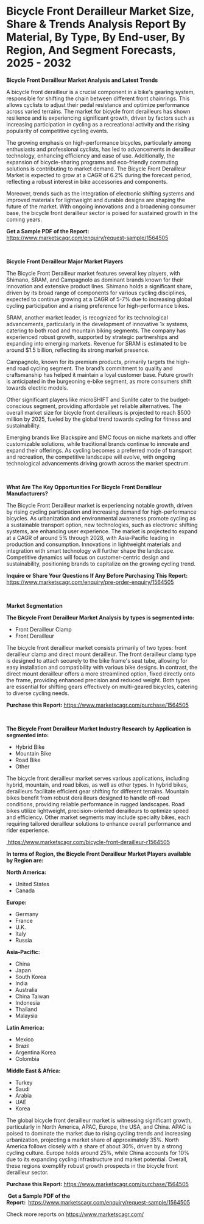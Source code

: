 <p><h1>Bicycle Front Derailleur Market Size, Share & Trends Analysis Report By Material, By Type, By End-user, By Region, And Segment Forecasts, 2025 - 2032</h1></p><p><strong>Bicycle Front Derailleur Market Analysis and Latest Trends</strong></p>
<p><p>A bicycle front derailleur is a crucial component in a bike's gearing system, responsible for shifting the chain between different front chainrings. This allows cyclists to adjust their pedal resistance and optimize performance across varied terrains. The market for bicycle front derailleurs has shown resilience and is experiencing significant growth, driven by factors such as increasing participation in cycling as a recreational activity and the rising popularity of competitive cycling events. </p><p>The growing emphasis on high-performance bicycles, particularly among enthusiasts and professional cyclists, has led to advancements in derailleur technology, enhancing efficiency and ease of use. Additionally, the expansion of bicycle-sharing programs and eco-friendly commuting solutions is contributing to market demand. The Bicycle Front Derailleur Market is expected to grow at a CAGR of 6.2% during the forecast period, reflecting a robust interest in bike accessories and components. </p><p>Moreover, trends such as the integration of electronic shifting systems and improved materials for lightweight and durable designs are shaping the future of the market. With ongoing innovations and a broadening consumer base, the bicycle front derailleur sector is poised for sustained growth in the coming years.</p></p>
<p><strong>Get a Sample PDF of the Report:&nbsp;</strong> <a href="https://www.marketscagr.com/enquiry/request-sample/1564505?utm_campaign=1909&utm_medium=2&utm_source=Github&utm_content=ia&utm_term=06022025&utm_id=bicycle-front-derailleur">https://www.marketscagr.com/enquiry/request-sample/1564505</a></p>
<p>&nbsp;</p>
<p><strong>Bicycle Front Derailleur Major Market Players</strong></p>
<p><p>The Bicycle Front Derailleur market features several key players, with Shimano, SRAM, and Campagnolo as dominant brands known for their innovation and extensive product lines. Shimano holds a significant share, driven by its broad range of components for various cycling disciplines, expected to continue growing at a CAGR of 5-7% due to increasing global cycling participation and a rising preference for high-performance bikes.</p><p>SRAM, another market leader, is recognized for its technological advancements, particularly in the development of innovative 1x systems, catering to both road and mountain biking segments. The company has experienced robust growth, supported by strategic partnerships and expanding into emerging markets. Revenue for SRAM is estimated to be around $1.5 billion, reflecting its strong market presence.</p><p>Campagnolo, known for its premium products, primarily targets the high-end road cycling segment. The brand’s commitment to quality and craftsmanship has helped it maintain a loyal customer base. Future growth is anticipated in the burgeoning e-bike segment, as more consumers shift towards electric models.</p><p>Other significant players like microSHIFT and Sunlite cater to the budget-conscious segment, providing affordable yet reliable alternatives. The overall market size for bicycle front derailleurs is projected to reach $500 million by 2025, fueled by the global trend towards cycling for fitness and sustainability.</p><p>Emerging brands like Blackspire and BMC focus on niche markets and offer customizable solutions, while traditional brands continue to innovate and expand their offerings. As cycling becomes a preferred mode of transport and recreation, the competitive landscape will evolve, with ongoing technological advancements driving growth across the market spectrum.</p></p>
<p>&nbsp;</p>
<p><strong>What Are The Key Opportunities For Bicycle Front Derailleur Manufacturers?</strong></p>
<p><p>The Bicycle Front Derailleur market is experiencing notable growth, driven by rising cycling participation and increasing demand for high-performance bicycles. As urbanization and environmental awareness promote cycling as a sustainable transport option, new technologies, such as electronic shifting systems, are enhancing user experience. The market is projected to expand at a CAGR of around 5% through 2028, with Asia-Pacific leading in production and consumption. Innovations in lightweight materials and integration with smart technology will further shape the landscape. Competitive dynamics will focus on customer-centric design and sustainability, positioning brands to capitalize on the growing cycling trend.</p></p>
<p><strong>Inquire or Share Your Questions If Any Before Purchasing This Report:</strong> <a href="https://www.marketscagr.com/enquiry/pre-order-enquiry/1564505?utm_campaign=1909&utm_medium=2&utm_source=Github&utm_content=ia&utm_term=06022025&utm_id=bicycle-front-derailleur">https://www.marketscagr.com/enquiry/pre-order-enquiry/1564505</a></p>
<p>&nbsp;</p>
<p><strong>Market Segmentation</strong></p>
<p><strong>The Bicycle Front Derailleur Market Analysis by types is segmented into:</strong></p>
<p><ul><li>Front Derailleur Clamp</li><li>Front Derailleur</li></ul></p>
<p><p>The bicycle front derailleur market consists primarily of two types: front derailleur clamp and direct mount derailleur. The front derailleur clamp type is designed to attach securely to the bike frame's seat tube, allowing for easy installation and compatibility with various bike designs. In contrast, the direct mount derailleur offers a more streamlined option, fixed directly onto the frame, providing enhanced precision and reduced weight. Both types are essential for shifting gears effectively on multi-geared bicycles, catering to diverse cycling needs.</p></p>
<p><strong>Purchase this Report:&nbsp;</strong><a href="https://www.marketscagr.com/purchase/1564505?utm_campaign=1909&utm_medium=2&utm_source=Github&utm_content=ia&utm_term=06022025&utm_id=bicycle-front-derailleur">https://www.marketscagr.com/purchase/1564505</a></p>
<p>&nbsp;</p>
<p><strong>The Bicycle Front Derailleur Market Industry Research by Application is segmented into:</strong></p>
<p><ul><li>Hybrid Bike</li><li>Mountain Bike</li><li>Road Bike</li><li>Other</li></ul></p>
<p><p>The bicycle front derailleur market serves various applications, including hybrid, mountain, and road bikes, as well as other types. In hybrid bikes, derailleurs facilitate efficient gear shifting for different terrains. Mountain bikes benefit from robust derailleurs designed to handle off-road conditions, providing reliable performance in rugged landscapes. Road bikes utilize lightweight, precision-oriented derailleurs to optimize speed and efficiency. Other market segments may include specialty bikes, each requiring tailored derailleur solutions to enhance overall performance and rider experience.</p></p>
<p><a href="https://www.marketscagr.com/bicycle-front-derailleur-r1564505?utm_campaign=1909&utm_medium=2&utm_source=Github&utm_content=ia&utm_term=06022025&utm_id=bicycle-front-derailleur">&nbsp;https://www.marketscagr.com/bicycle-front-derailleur-r1564505</a></p>
<p><strong>In terms of Region, the Bicycle Front Derailleur Market Players available by Region are:</strong></p>
<p>
    <p> <strong> North America: </strong>
        <ul>
            <li>United States</li>
            <li>Canada</li>
        </ul>
        </p> 
    <p> <strong> Europe: </strong>
        <ul>
            <li>Germany</li>
            <li>France</li>
            <li>U.K.</li>
            <li>Italy</li>
            <li>Russia</li>
        </ul>
        </p> 
    <p> <strong> Asia-Pacific: </strong>
        <ul>
            <li>China</li>
            <li>Japan</li>
            <li>South Korea</li>
            <li>India</li>
            <li>Australia</li>
            <li>China Taiwan</li>
            <li>Indonesia</li>
            <li>Thailand</li>
            <li>Malaysia</li>
        </ul>
        </p> 
    <p> <strong> Latin America: </strong>
        <ul>
            <li>Mexico</li>
            <li>Brazil</li>
            <li>Argentina Korea</li>
            <li>Colombia</li>
        </ul>
        </p> 
    <p> <strong> Middle East & Africa: </strong>
        <ul>
            <li>Turkey</li>
            <li>Saudi</li>
            <li>Arabia</li>
            <li>UAE</li>
            <li>Korea</li>
        </ul>
    </p>
    </p>
<p><p>The global bicycle front derailleur market is witnessing significant growth, particularly in North America, APAC, Europe, the USA, and China. APAC is poised to dominate the market due to rising cycling trends and increasing urbanization, projecting a market share of approximately 35%. North America follows closely with a share of about 30%, driven by a strong cycling culture. Europe holds around 25%, while China accounts for 10% due to its expanding cycling infrastructure and market potential. Overall, these regions exemplify robust growth prospects in the bicycle front derailleur sector.</p></p>
<p><strong>Purchase this Report: </strong><a href="https://www.marketscagr.com/purchase/1564505?utm_campaign=1909&utm_medium=2&utm_source=Github&utm_content=ia&utm_term=06022025&utm_id=bicycle-front-derailleur">https://www.marketscagr.com/purchase/1564505</a></p>
<p>&nbsp;<strong>Get a Sample PDF of the Report:&nbsp;&nbsp;</strong><a href="https://www.marketscagr.com/enquiry/request-sample/1564505?utm_campaign=1909&utm_medium=2&utm_source=Github&utm_content=ia&utm_term=06022025&utm_id=bicycle-front-derailleur">https://www.marketscagr.com/enquiry/request-sample/1564505</a></p>
<p><strong></strong></p>
<p>Check more reports on <a href="https://www.marketscagr.com/?utm_campaign=1909&utm_medium=2&utm_source=Github&utm_content=ia&utm_term=06022025&utm_id=bicycle-front-derailleur">https://www.marketscagr.com/</a></p>